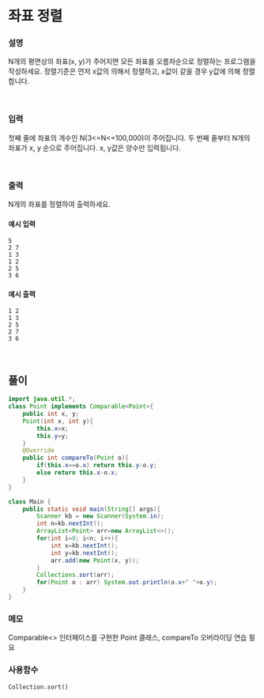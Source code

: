 # 좌표 정렬
### 설명
N개의 평면상의 좌표(x, y)가 주어지면 모든 좌표를 오름차순으로 정렬하는 프로그램을 작성하세요. 정렬기준은 먼저 x값의 의해서 정렬하고, x값이 같을 경우 y값에 의해 정렬합니다.

<br>

### 입력
첫째 줄에 좌표의 개수인 N(3<=N<=100,000)이 주어집니다.
두 번째 줄부터 N개의 좌표가 x, y 순으로 주어집니다. x, y값은 양수만 입력됩니다.

<br>

### 출력
N개의 좌표를 정렬하여 출력하세요.



#### 예시 입력
```
5
2 7
1 3
1 2
2 5
3 6
```


#### 예시 출력
```
1 2
1 3
2 5
2 7
3 6
```


<br>


## 풀이
```java
import java.util.*;
class Point implements Comparable<Point>{
	public int x, y;
	Point(int x, int y){
		this.x=x;
		this.y=y;
	}
	@Override
	public int compareTo(Point o){
		if(this.x==o.x) return this.y-o.y;
		else return this.x-o.x;
	}
}

class Main {	
	public static void main(String[] args){
		Scanner kb = new Scanner(System.in);
		int n=kb.nextInt();
		ArrayList<Point> arr=new ArrayList<>();
		for(int i=0; i<n; i++){
			int x=kb.nextInt();
			int y=kb.nextInt();
			arr.add(new Point(x, y));
		}
		Collections.sort(arr);
		for(Point o : arr) System.out.println(o.x+" "+o.y);
	}
}

```
### 메모
Comparable<> 인터페이스를 구현한 Point 클래스, compareTo 오버라이딩 연습 필요

### 사용함수
`Collection.sort()`

<br>

